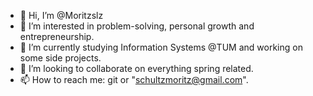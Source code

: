 - 👋 Hi, I’m @Moritzslz
- 👀 I’m interested in problem-solving, personal growth and entrepreneurship.
- 🌱 I’m currently studying Information Systems @TUM and working on some side projects.
- 💞️ I’m looking to collaborate on everything spring related.
- 📫 How to reach me: git or "schultzmoritz@gmail.com".


